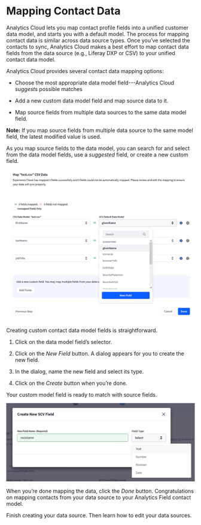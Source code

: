# Mapping Contact Data [](id=mapping-contact-data)

Analytics Cloud lets you map contact profile fields into a unified customer data
model, and starts you with a default model. The process for mapping contact data
is similar across data source types. Once you’ve selected the contacts to sync,
Analytics Cloud makes a best effort to map contact data fields from the data
source (e.g., Liferay DXP or CSV) to your unified contact data model. 

Analytics Cloud provides several contact data mapping options:

- Choose the most appropriate data model field---Analytics Cloud *suggests* possible matches

- Add a new custom data model field and map source data to it.

- Map source fields from multiple data sources to the same data model field.

**Note:** If you map source fields from multiple data source to the same model 
field, the latest modified value is used. 

As you map source fields to the data model, you can search for and select from
the data model fields, use a *suggested* field, or create a new custom field. 

![Figure 1: Analytics Cloud facilitates finding appropriate data model fields and offering suggestions.](../../images/mapping-contact-data.png)

Creating custom contact data model fields is straightforward. 

1. Click on the data model field’s selector.

2. Click on the *New Field* button. A dialog appears for you to create the new 
field.

3. In the dialog, name the new field and select its type.

4. Click on the *Create* button when you’re done.

Your custom model field is ready to match with source fields. 

![Figure 2: Creating new data model fields is easy.](../../images/new-contact-field.png)

When you’re done mapping the data, click the *Done* button. Congratulations on mapping contacts from your data source to your Analytics Field contact model. 

Finish creating your data source. Then learn how to edit your data sources. 
